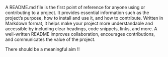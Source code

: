 A README.md file is the first point of reference for anyone using or contributing to a project. It provides essential information such as the project’s purpose, how to install and use it, and how to contribute. Written in Markdown format, it helps make your project more understandable and accessible by including clear headings, code snippets, links, and more. A well-written README improves collaboration, encourages contributions, and communicates the value of the project.


There should be a meaningful aim !! 

